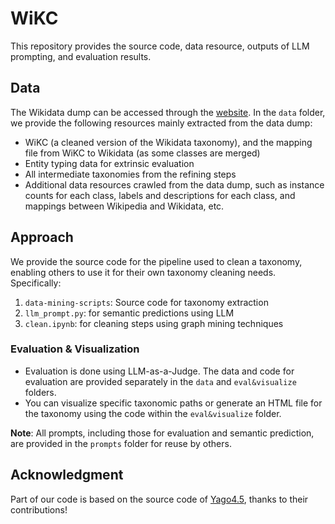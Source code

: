 # WiKC

This repository provides the source code, data resource, outputs of LLM prompting, and evaluation results.

## Data

The Wikidata dump can be accessed through the [website](https://dumps.wikimedia.org/wikidatawiki/). In the `data` folder, we provide the following resources mainly extracted from the data dump:

- WiKC (a cleaned version of the Wikidata taxonomy), and the mapping file from WiKC to Wikidata (as some classes are merged)
- Entity typing data for extrinsic evaluation
- All intermediate taxonomies from the refining steps
- Additional data resources crawled from the data dump, such as instance counts for each class, labels and descriptions for each class, and mappings between Wikipedia and Wikidata, etc.

## Approach

We provide the source code for the pipeline used to clean a taxonomy, enabling others to use it for their own taxonomy cleaning needs. Specifically:

1. `data-mining-scripts`: Source code for taxonomy extraction
2. `llm_prompt.py`: for semantic predictions using LLM
3. `clean.ipynb`: for cleaning steps using graph mining techniques

### Evaluation & Visualization

- Evaluation is done using LLM-as-a-Judge. The data and code for evaluation are provided separately in the `data` and `eval&visualize` folders.
- You can visualize specific taxonomic paths or generate an HTML file for the taxonomy using the code within the `eval&visualize` folder.

**Note**: All prompts, including those for evaluation and semantic prediction, are provided in the `prompts` folder for reuse by others.

## Acknowledgment

Part of our code is based on the source code of [Yago4.5](https://github.com/yago-naga/yago-4.5?tab=readme-ov-file), thanks to their contributions!
